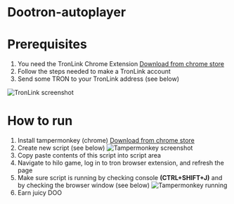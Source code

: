 # Dootron-autoplayer

# Prerequisites
1. You need the TronLink Chrome Extension [Download from chrome store](https://chrome.google.com/webstore/detail/tronlink/ibnejdfjmmkpcnlpebklmnkoeoihofec)
2. Follow the steps needed to make a TronLink account
3. Send some TRON to your TronLink address (see below)

![TronLink screenshot](https://coincodex.com/en/resources/images//admin/news/how-to-create-a-tron/tronwalletguide3.png)

# How to run

1. Install tampermonkey (chrome) [Download from chrome store](https://chrome.google.com/webstore/detail/tampermonkey/dhdgffkkebhmkfjojejmpbldmpobfkfo)
2. Create new script (see below)
![Tampermonkey screenshot](https://cdn-images-1.medium.com/max/1600/1*gR0YqSsl6jLKi2Q0CHTo2w.jpeg)
3. Copy paste contents of this script into script area
4. Navigate to hilo game, log in to tron browser extension, and refresh the page
5. Make sure script is running by checking console **(CTRL+SHIFT+J)** and by checking the browser window (see below)
![Tampermonkey running](https://lh3.googleusercontent.com/OVCVtgJndAwm3z5nVcJOVAu_47SqtKbCPcr1UqJzySAaQHjyCReLdpEYNuGc-Mz4uQU1xilwDA=w640-h400-e365)
6. Earn juicy DOO
